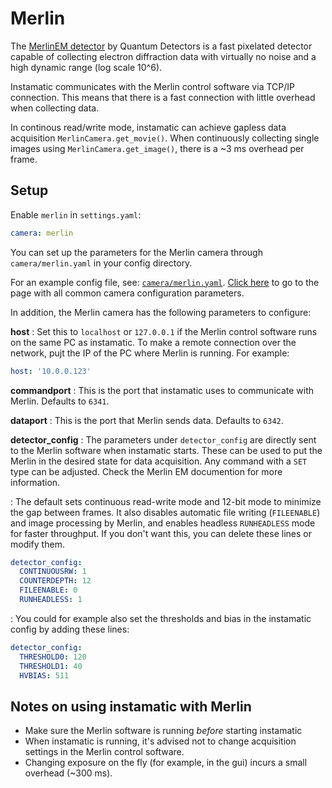 # Merlin

The [MerlinEM detector](https://quantumdetectors.com/products/merlinem/) by Quantum Detectors is a fast pixelated detector capable of collecting electron diffraction data with virtually no noise and a high dynamic range (log scale 10^6).

Instamatic communicates with the Merlin control software via TCP/IP connection. This means that there is a fast connection with little overhead when collecting data.

In continous read/write mode, instamatic can achieve gapless data acquisition `MerlinCamera.get_movie()`. When continuously collecting single images using `MerlinCamera.get_image()`, there is a ~3 ms overhead per frame.

## Setup

Enable `merlin` in `settings.yaml`:

```yaml
camera: merlin
```

You can set up the parameters for the Merlin camera through `camera/merlin.yaml` in your config directory.

For an example config file, see: [`camera/merlin.yaml`](https://github.com/instamatic-dev/instamatic/blob/main/src/instamatic/config/camera/merlin.yaml). [Click here](/config.md#camerayaml) to go to the page with all common camera configuration parameters.

In addition, the Merlin camera has the following parameters to configure:

**host**
: Set this to `localhost` or `127.0.0.1` if the Merlin control software runs on the same PC as instamatic. To make a remote connection over the network, pujt the IP of the PC where Merlin is running. For example:
```yaml
host: '10.0.0.123'
```

**commandport**
: This is the port that instamatic uses to communicate with Merlin. Defaults to `6341`.

**dataport**
: This is the port that Merlin sends data. Defaults to `6342`.

**detector_config**
: The parameters under `detector_config` are directly sent to the Merlin software when instamatic starts.
These can be used to put the Merlin in the desired state for data acquisition. Any command with a `SET` type can be adjusted. Check the Merlin EM documention for more information.

: The default sets continuous read-write mode and 12-bit mode to minimize the gap between frames. It also disables automatic file writing (`FILEENABLE`) and image processing by Merlin, and enables headless `RUNHEADLESS` mode for faster throughput. If you don't want this, you can delete these lines or modify them.

```yaml
detector_config:
  CONTINUOUSRW: 1
  COUNTERDEPTH: 12
  FILEENABLE: 0
  RUNHEADLESS: 1
```

: You could for example also set the thresholds and bias in the instamatic config by adding these lines:
```yaml
detector_config:
  THRESHOLD0: 120
  THRESHOLD1: 40
  HVBIAS: 511
```

## Notes on using instamatic with Merlin

- Make sure the Merlin software is running *before* starting instamatic
- When instamatic is running, it's advised not to change acquisition settings in the Merlin control software.
- Changing exposure on the fly (for example, in the gui) incurs a small overhead (~300 ms).
